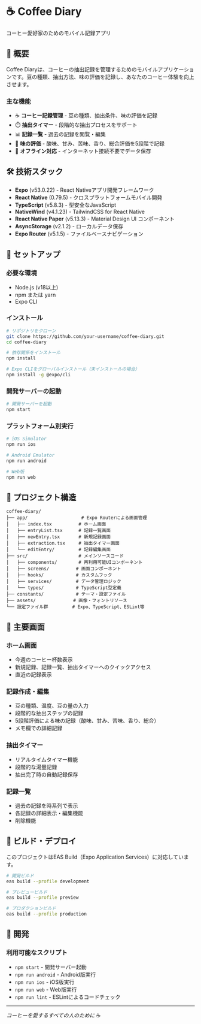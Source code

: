 # ☕ Coffee Diary

コーヒー愛好家のためのモバイル記録アプリ

## 📱 概要

Coffee Diaryは、コーヒーの抽出記録を管理するためのモバイルアプリケーションです。豆の種類、抽出方法、味の評価を記録し、あなたのコーヒー体験を向上させます。

### 主な機能

- ☕ **コーヒー記録管理** - 豆の種類、抽出条件、味の評価を記録
- ⏱️ **抽出タイマー** - 段階的な抽出プロセスをサポート
- 📊 **記録一覧** - 過去の記録を閲覧・編集
- 📝 **味の評価** - 酸味、甘み、苦味、香り、総合評価を5段階で記録
- 💾 **オフライン対応** - インターネット接続不要でデータ保存

## 🛠️ 技術スタック

- **Expo** (v53.0.22) - React Nativeアプリ開発フレームワーク
- **React Native** (0.79.5) - クロスプラットフォームモバイル開発
- **TypeScript** (v5.8.3) - 型安全なJavaScript
- **NativeWind** (v4.1.23) - TailwindCSS for React Native
- **React Native Paper** (v5.13.3) - Material Design UI コンポーネント
- **AsyncStorage** (v2.1.2) - ローカルデータ保存
- **Expo Router** (v5.1.5) - ファイルベースナビゲーション

## 🚀 セットアップ

### 必要な環境

- Node.js (v18以上)
- npm または yarn
- Expo CLI

### インストール

```bash
# リポジトリをクローン
git clone https://github.com/your-username/coffee-diary.git
cd coffee-diary

# 依存関係をインストール
npm install

# Expo CLIをグローバルインストール（未インストールの場合）
npm install -g @expo/cli
```

### 開発サーバーの起動

```bash
# 開発サーバーを起動
npm start
```

### プラットフォーム別実行

```bash
# iOS Simulator
npm run ios

# Android Emulator
npm run android

# Web版
npm run web
```

## 📁 プロジェクト構造

```
coffee-diary/
├── app/                    # Expo Routerによる画面管理
│   ├── index.tsx          # ホーム画面
│   ├── entryList.tsx      # 記録一覧画面
│   ├── newEntry.tsx       # 新規記録画面
│   ├── extraction.tsx     # 抽出タイマー画面
│   └── editEntry/         # 記録編集画面
├── src/                   # メインソースコード
│   ├── components/        # 再利用可能UIコンポーネント
│   ├── screens/          # 画面コンポーネント
│   ├── hooks/            # カスタムフック
│   ├── services/         # データ管理ロジック
│   └── types/            # TypeScript型定義
├── constants/            # テーマ・設定ファイル
├── assets/              # 画像・フォントリソース
└── 設定ファイル群         # Expo、TypeScript、ESLint等
```

## 🎯 主要画面

### ホーム画面

- 今週のコーヒー杯数表示
- 新規記録、記録一覧、抽出タイマーへのクイックアクセス
- 直近の記録表示

### 記録作成・編集

- 豆の種類、温度、豆の量の入力
- 段階的な抽出ステップの記録
- 5段階評価による味の記録（酸味、甘み、苦味、香り、総合）
- メモ欄での詳細記録

### 抽出タイマー

- リアルタイムタイマー機能
- 段階的な湯量記録
- 抽出完了時の自動記録保存

### 記録一覧

- 過去の記録を時系列で表示
- 各記録の詳細表示・編集機能
- 削除機能

## 📱 ビルド・デプロイ

このプロジェクトはEAS Build（Expo Application Services）に対応しています。

```bash
# 開発ビルド
eas build --profile development

# プレビュービルド
eas build --profile preview

# プロダクションビルド
eas build --profile production
```

## 🧪 開発

### 利用可能なスクリプト

- `npm start` - 開発サーバー起動
- `npm run android` - Android版実行
- `npm run ios` - iOS版実行
- `npm run web` - Web版実行
- `npm run lint` - ESLintによるコードチェック

---

_コーヒーを愛するすべての人のために_ ☕

